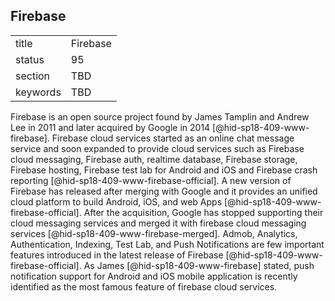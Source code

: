 ## Firebase


|          |          |
| -------- | -------- |
| title    | Firebase |
| status   | 95       |
| section  | TBD      |
| keywords | TBD      |



Firebase is an open source project found by James Tamplin and Andrew Lee
in 2011 and later acquired by Google in
2014 [@hid-sp18-409-www-firebase]. Firebase cloud services started as an
online chat message service and soon expanded to provide cloud services
such as Firebase cloud messaging, Firebase auth, realtime database,
Firebase storage, Firebase hosting, Firebase test lab for Android and
iOS and Firebase crash reporting [@hid-sp18-409-www-firebase-official].
A new version of Firebase has released after merging with Google and it
provides an unified cloud platform to build Android, iOS, and web Apps
[@hid-sp18-409-www-firebase-official]. After the acquisition, Google has
stopped supporting their cloud messaging services and merged it with
firebase cloud messaging services [@hid-sp18-409-www-firebase-merged].
Admob, Analytics, Authentication, Indexing, Test Lab, and Push
Notifications are few important features introduced in the latest
release of Firebase [@hid-sp18-409-www-firebase-official]. As James
[@hid-sp18-409-www-firebase] stated, push notification support for
Android and iOS mobile application is recently identified as the most
famous feature of firebase cloud services.

